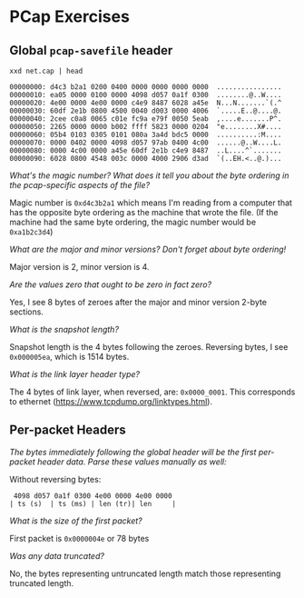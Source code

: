 # PCap Exercises

## Global `pcap-savefile` header
```shell
xxd net.cap | head
```

```
00000000: d4c3 b2a1 0200 0400 0000 0000 0000 0000  ................
00000010: ea05 0000 0100 0000 4098 d057 0a1f 0300  ........@..W....
00000020: 4e00 0000 4e00 0000 c4e9 8487 6028 a45e  N...N.......`(.^
00000030: 60df 2e1b 0800 4500 0040 d003 0000 4006  `.....E..@....@.
00000040: 2cee c0a8 0065 c01e fc9a e79f 0050 5eab  ,....e.......P^.
00000050: 2265 0000 0000 b002 ffff 5823 0000 0204  "e........X#....
00000060: 05b4 0103 0305 0101 080a 3a4d bdc5 0000  ..........:M....
00000070: 0000 0402 0000 4098 d057 97ab 0400 4c00  ......@..W....L.
00000080: 0000 4c00 0000 a45e 60df 2e1b c4e9 8487  ..L....^`.......
00000090: 6028 0800 4548 003c 0000 4000 2906 d3ad  `(..EH.<..@.)...
```

*What's the magic number?  What does it tell you about the byte ordering in the
pcap-specific aspects of the file?*

Magic number is `0xd4c3b2a1` which means I'm reading from a computer that has
the opposite byte ordering as the machine that wrote the file. (If the machine
had the same byte ordering, the magic number would be `0xa1b2c3d4`)

*What are the major and minor versions?  Don't forget about byte ordering!*

Major version is 2, minor version is 4.

*Are the values zero that ought to be zero in fact zero?*

Yes, I see 8 bytes of zeroes after the major and minor version 2-byte sections.

*What is the snapshot length?*

Snapshot length is the 4 bytes following the zeroes.  Reversing bytes, I see 
`0x000005ea`, which is 1514 bytes.

*What is the link layer header type?*

The 4 bytes of link layer, when reversed, are: `0x0000_0001`. This corresponds
to ethernet (https://www.tcpdump.org/linktypes.html).

## Per-packet Headers

*The bytes immediately following the global header will be the first per-packet
header data.  Parse these values manually as well:*

Without reversing bytes:
```
 4098 d057 0a1f 0300 4e00 0000 4e00 0000
| ts (s)  | ts (ms) | len (tr)| len     |
```

*What is the size of the first packet?*

First packet is `0x0000004e` or 78 bytes

*Was any data truncated?*

No, the bytes representing untruncated length match those representing truncated
length.

